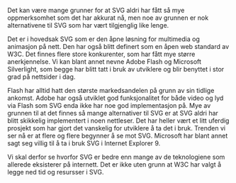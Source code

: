 
Det kan være mange grunner for at SVG aldri har fått så mye oppmerksomhet som det har
akkurat nå, men noe av grunnen er nok alternativene til SVG som har vært tilgjenglig
like lenge. 

Det er i hovedsak SVG som er den åpne løsning for multimedia og animasjon på nett.
Den har også blitt definert som en åpen web standard av W3C. Det finnes
flere store konkurenter, som har fått mye større anerkjennelse. Vi kan 
blant annet nevne Adobe Flash og Microsoft Silverlight, som begge har blitt tatt i
bruk av utviklere og blir benyttet i stor grad på nettsider i dag. 

Flash har alltid hatt den største markedsandelen på grunn av sin tidlige ankomst. 
Adobe har også utviklet god funksjonalitet for både video og lyd via Flash som SVG 
enda ikke har noe god implementasjon på. Mye av grunnen til at det finnes så mange 
alternativer til SVG er at SVG aldri har blitt skikkelig implementert i noen nettleser. 
Det har heller vært et litt uferdig prosjekt som har gjort det vanskelig for 
utviklere å ta det i bruk. Trenden vi ser nå er at flere og flere begynner å se mot SVG.
Microsoft har blant annet sagt seg villig til å ta i bruk SVG i Internet Explorer 9. 

Vi skal derfor se hvorfor SVG er bedre enn mange av de teknologiene som allerede 
eksisterer på internett. Det er ikke uten grunn at W3C har valgt å legge ned tid og
resursser i SVG.
